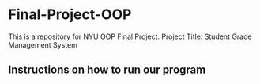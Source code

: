 # Final-Project-OOP
This is a repository for NYU OOP Final Project. Project Title: Student Grade Management System

## Instructions on how to run our program
